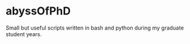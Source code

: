 # abyssOfPhD
Small but useful scripts written in bash and python during my graduate student years. 
